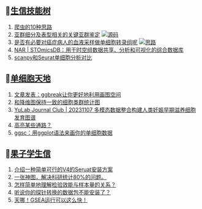 ## 📝[生信技能树](https://github.com/ixxmu/mp_duty/issues?q=label%3A%E7%94%9F%E4%BF%A1%E6%8A%80%E8%83%BD%E6%A0%91+is%3Aclosed)
<!-- 1issueTable -->

1. [爬虫的10种思路](https://github.com/ixxmu/mp_duty/issues/4144) 
2. [亚群细分及表型相关的关键亚群鉴定](https://github.com/ixxmu/mp_duty/issues/4133) [![源码](https://img.shields.io/github/labels/ixxmu/mp_duty/源码)](https://github.com/ixxmu/mp_duty/labels/源码)
3. [是否有必要对癌症病人的血液采样做单细胞转录组呢](https://github.com/ixxmu/mp_duty/issues/4132) [![思路](https://img.shields.io/github/labels/ixxmu/mp_duty/思路)](https://github.com/ixxmu/mp_duty/labels/思路)
4. [NAR | STOmicsDB：用于时空组数据共享、分析和可视化的综合数据库](https://github.com/ixxmu/mp_duty/issues/4112) 
5. [scanpy和Seurat单细胞分析对比](https://github.com/ixxmu/mp_duty/issues/4111) 
<!-- 1issueTable -->
## 📝[单细胞天地](https://github.com/ixxmu/mp_duty/issues?q=label%3A%E5%8D%95%E7%BB%86%E8%83%9E%E5%A4%A9%E5%9C%B0+is%3Aclosed)
<!-- 2issueTable -->

1. [文章发表：ggbreak让你更好地利用画图空间](https://github.com/ixxmu/mp_duty/issues/4149) 
2. [和降维图保持一致的细胞类群统计图](https://github.com/ixxmu/mp_duty/issues/4105) 
3. [YuLab Journal Club | 20231107 多模态数据整合构建人类妊娠早期滋养细胞发育图谱](https://github.com/ixxmu/mp_duty/issues/4096) 
4. [高亮某些通路？](https://github.com/ixxmu/mp_duty/issues/4060) 
5. [ggsc：用ggplot语法来画你的单细胞数据](https://github.com/ixxmu/mp_duty/issues/4021) 
<!-- 2issueTable -->

## 📝[果子学生信](https://github.com/ixxmu/mp_duty/issues?q=label%3A%E6%9E%9C%E5%AD%90%E5%AD%A6%E7%94%9F%E4%BF%A1+is%3Aclosed)
<!-- 3issueTable -->

1. [介绍一种简单可行的V4的Seruat安装方案](https://github.com/ixxmu/mp_duty/issues/4134) 
2. [一张神图，解决科研统计80%的问题。](https://github.com/ixxmu/mp_duty/issues/4125) 
3. [怎样简单地理解检验效能与样本量的关系？](https://github.com/ixxmu/mp_duty/issues/4124) 
4. [听说你的探针转换的数据包不能安装了？](https://github.com/ixxmu/mp_duty/issues/4122) 
5. [天哪！GSEA运行可以这么快！](https://github.com/ixxmu/mp_duty/issues/3953) 
<!-- 3issueTable -->
